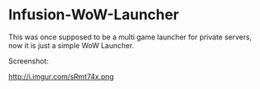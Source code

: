 Infusion-WoW-Launcher
=====================
This was once supposed to be a multi game launcher for private servers, now it is just a simple WoW Launcher.

Screenshot:

http://i.imgur.com/sRmt74x.png
